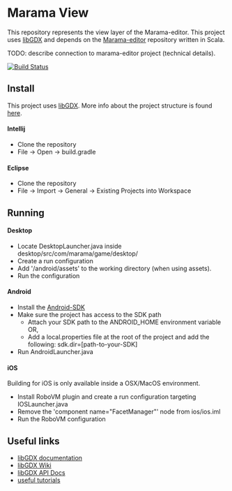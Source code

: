 # Marama View

This repository represents the view layer of the Marama-editor. This project uses [libGDX](https://libgdx.badlogicgames.com/) and depends on the [Marama-editor](https://github.com/chide-marama/marama-editor) repository written in Scala.

TODO: describe connection to marama-editor project (technical details).

[![Build Status](https://travis-ci.org/LuneCoding/marama-view.png)](https://travis-ci.org/LuneCoding/marama-view)
## Install
This project uses [libGDX](https://libgdx.badlogicgames.com/). More info about the project structure is found [here](https://github.com/libgdx/libgdx/wiki/Project-Setup-Gradle#project-layout).

#### Intellij
- Clone the repository
- File -> Open -> build.gradle

#### Eclipse
- Clone the repository
- File -> Import -> General -> Existing Projects into Workspace

## Running
#### Desktop
- Locate DesktopLauncher.java inside desktop/src/com/marama/game/desktop/ 
- Create a run configuration
- Add '/android/assets' to the working directory (when using assets).
- Run the configuration

#### Android

- Install the [Android-SDK](https://developer.android.com/studio/)
- Make sure the project has access to the SDK path
  - Attach your SDK path to the ANDROID_HOME environment variable OR,
  - Add a local.properties file at the root of the project and add the following: sdk.dir=[path-to-your-SDK]
- Run AndroidLauncher.java

#### iOS
Building for iOS is only available inside a OSX/MacOS environment. 
- Install RoboVM plugin and create a run configuration targeting IOSLauncher.java
- Remove the 'component name="FacetManager"' node from ios/ios.iml
- Run the RoboVM configuration

## Useful links

- [libGDX documentation](https://libgdx.badlogicgames.com/documentation/)
- [libGDX Wiki](https://github.com/libgdx/libgdx/wiki) 
- [libGDX API Docs](https://libgdx.badlogicgames.com/nightlies/docs/api/)
- [useful tutorials](https://xoppa.github.io/blog/basic-3d-using-libgdx/)

